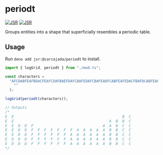 # periodt

[![JSR](https://jsr.io/badges/@carcajada/periodt)](https://jsr.io/@carcajada/periodt)
[![JSR](https://jsr.io/badges/@carcajada/periodt/score)](https://jsr.io/@carcajada/periodt)

Groups entities into a shape that superficially resembles a periodic table.

## Usage

Run `deno add jsr:@carcajada/periodt` to install.

```ts
import { logGrid, periodt } from "./mod.ts";

const characters =
  "AFCDABFEAFBDACFEAFCDAFBAEFDAFCBAFEDAFCBAFEADFCABFEAFEDACFBAFDCABFEAFBCAFEDAFCBAFDEABFCAFEDAFBCAFDEAF".split(
    ""
  );

logGrid(periodt(characters));

// Outputs
/*
E  E                                                  B  C
E  E                                            A  B  B  C
E  E  D  D  F                                A  A  B  C  C
E  E  D  D  F  F  F  F  F  F  F  A  A  A  A  A  B  B  C  C
E  E  D  D  F  F  F  F  F  F  A  A  A  A  A  A  B  B  C  C
E  D  D  D  F  F  F  F  F  F  A  A  A  A  A  A  B  B  C  C
E  D  D  D  F  F  F  F  F  F  A  A  A  A  A  A  B  B  C  C
*/
```
